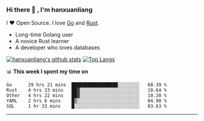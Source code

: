 ### Hi there 👋 , I'm hanxuanliang

<!--
**hanxuanliang/hanxuanliang** is a ✨ _special_ ✨ repository because its `README.md` (this file) appears on your GitHub profile.

Here are some ideas to get you started:

- 🔭 I’m currently working on ...
- 🌱 I’m currently learning ...
- 👯 I’m looking to collaborate on ...
- 🤔 I’m looking for help with ...
- 💬 Ask me about ...
- 📫 How to reach me: ...
- 😄 Pronouns: ...
- ⚡ Fun fact: ...
-->
I ❤ Open Source. I love [Go](https://golang.org) and [Rust](https://www.rust-lang.org/zh-CN/).

* Long-time Golang user
* A novice Rust learner
* A developer who loves databases

[![hanxuanliang's github stats](https://github-readme-stats.vercel.app/api/top-langs/?username=hanxuanliang&hide=html)](https://github.com/anuraghazra/github-readme-stats)
[![Top Langs](https://github-readme-stats.vercel.app/api?username=hanxuanliang&show_icons=true&count_private=true&line_height=40)](https://github.com/anuraghazra/github-readme-stats)

📊 **This week I spent my time on**
<!--START_SECTION:waka-->
```text
Go      29 hrs 21 mins  █████████████████░░░░░░░░   68.39 % 
Rust    4 hrs 33 mins   ██▓░░░░░░░░░░░░░░░░░░░░░░   10.64 % 
Other   4 hrs 22 mins   ██▓░░░░░░░░░░░░░░░░░░░░░░   10.20 % 
YAML    2 hrs 6 mins    █▒░░░░░░░░░░░░░░░░░░░░░░░   04.90 % 
SQL     1 hr 33 mins    █░░░░░░░░░░░░░░░░░░░░░░░░   03.63 % 
```
<!--END_SECTION:waka-->

***
